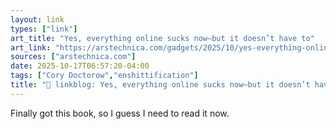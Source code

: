 ```yaml
---
layout: link
types: ["link"]
art_title: "Yes, everything online sucks now—but it doesn’t have to"
art_link: "https://arstechnica.com/gadgets/2025/10/yes-everything-online-sucks-now-but-it-doesnt-have-to/"
sources: ["arstechnica.com"]
date: 2025-10-17T06:57:20-04:00
tags: ["Cory Doctorow","enshittification"]
title: "🔗 linkblog: Yes, everything online sucks now—but it doesn’t have to"
---
```

Finally got this book, so I guess I need to read it now.